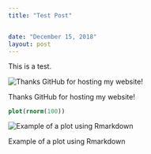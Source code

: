 ```yaml
---
title: "Test Post"


date: "December 15, 2018"
layout: post
---
```



<section class="main-content">
<p>This is a test.</p>
<div class="figure">
<img src="{{ site.url }}{{ site.baseurl }}\images\github-pages.jpg" alt="Thanks GitHub for hosting my website!" />
<p class="caption">Thanks GitHub for hosting my website!</p>
</div>
<div class="sourceCode" id="cb1"><pre class="sourceCode r"><code class="sourceCode r"><a class="sourceLine" id="cb1-1" data-line-number="1"><span class="kw">plot</span>(<span class="kw">rnorm</span>(<span class="dv">100</span>))</a></code></pre></div>
<div class="figure">
<img src="{{ site.url }}{{ site.baseurl }}/knitr_files/knitr-minimal_files/figure-html/test-1.png" alt="Example of a plot using Rmarkdown" />
<p class="caption">Example of a plot using Rmarkdown</p>
</div>
</section>
